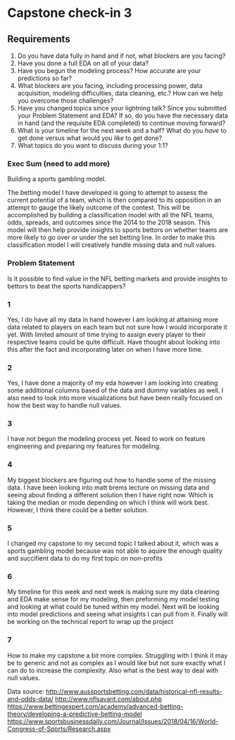 # Capstone check-in 3

## Requirements

1. Do you have data fully in hand and if not, what blockers are you facing?
2. Have you done a full EDA on all of your data?
3. Have you begun the modeling process? How accurate are your predictions so far?
4. What blockers are you facing, including processing power, data acquisition, modeling difficulties, data cleaning, etc.? How can we help you overcome those challenges?
5. Have you changed topics since your lightning talk? Since you submitted your Problem Statement and EDA? If so, do you have the necessary data in hand (and the requisite EDA completed) to continue moving forward?
6. What is your timeline for the next week and a half? What do you _have_ to get done versus what would you _like_ to get done?
7. What topics do you want to discuss during your 1:1?


### Exec Sum (need to add more)
Building a sports gambling model.

The betting model I have developed is going to attempt to assess the current potential of a team, which is then compared to its opposition in an attempt to gauge the likely outcome of the contest. This will be accomplished by building a classification model with all the NFL teams, odds, spreads, and outcomes since the 2014 to the 2018 season. This model will then help provide insights to sports bettors on whether teams are more likely to go over or under the set betting line. In order to make this classification model I will creatively handle missing data and null values.

###  Problem Statement
Is it possible to find value in the NFL betting markets and provide insights to bettors to beat the sports handicappers? 


### 1
Yes, I do have all my data in hand however I am looking at attaining more data related to players on each team but not sure how I would incorporate it yet. With limited amount of time trying to assign every player to their respective teams could be quite difficult. Have thought about looking into this after the fact and incorporating later on when I have more time.
### 2
Yes, I have done a majority of my eda however I am looking into creating some additional columns based of the data and dummy variables as well. I also need to look into more visualizations but have been really focused on how the best way to handle null values.
### 3
I have not begun the modeling process yet. Need to work on feature engineering and preparing my features for modeling.
### 4
My biggest blockers are figuring out how to handle some of the missing data. I have been looking into matt brems lecture on missing data and seeing about finding a different solution then I have right now. Which is taking the median or mode depending on which I think will work best. However, I think there could be a better solution.

### 5
I changed my capstone to my second topic I talked about it, which was a sports gambling model because was not able to aquire the enough quality and succifient data to do my first topic on non-profits

### 6
My timeline for this week and next week is making sure my data cleaning and EDA make sense for my modeling, then preforming my model testing and looking at what could be tuned within my model. Next will be looking into model predictions and seeing what insights I can pull from it. Finally will be working on the technical report to wrap up the project
### 7
How to make my capstone a bit more complex. Struggling with I think it may be to generic and not as complex as I would like but not sure exactly what I can do to increase the complexity. Also what is the best way to deal with null values.



Data source:
http://www.aussportsbetting.com/data/historical-nfl-results-and-odds-data/
http://www.nflsavant.com/about.php
https://www.bettingexpert.com/academy/advanced-betting-theory/developing-a-predictive-betting-model
https://www.sportsbusinessdaily.com/Journal/Issues/2018/04/16/World-Congress-of-Sports/Research.aspx